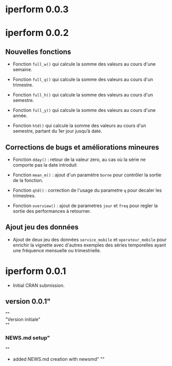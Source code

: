 # iperform 0.0.3

# iperform 0.0.2

## Nouvelles fonctions

* Fonction `full_w()` qui calcule la somme des valeurs au cours d'une semaine.

* Fonction `full_q()` qui calcule la somme des valeurs au cours d'un trimestre.

* Fonction `full_h()` qui calcule la somme des valeurs au cours d'un semestre.

* Fonction `full_y()` qui calcule la somme des valeurs au cours d'une année.

* Fonction `htd()` qui calcule la somme des valeurs au cours d'un semestre, partant du 1er jour jusqu’à date.


## Corrections de bugs et améliorations mineures

* Fonction `dday()` : retour de la valeur zero, au cas où la série ne comporte pas la date introduit

* Fonction `mean_m()` : ajout d'un paramètre `borne` pour contrôler la sortie de la fonction.

* Fonction `qtd()` : correction de l'usage du parametre `q` pour decaler les trimestres.

* Fonction `overview()` : ajout de parametres `jour` et `freq` pour regler la sortie des performances à retourner.


## Ajout jeu des données

* Ajout de deux jeu des données `service_mobile` et `operateur_mobile` pour enrichir la vignette avec d'autres exemples des séries temporelles ayant une fréquence mensuelle ou trimestrielle. 



# iperform 0.0.1

* Initial CRAN submission.

                                  
## version 0.0.1"               
""                                    
"Version initiale"                                 
""                                    
### NEWS.md setup"                   
""                                    
- added NEWS.md creation with newsmd"
"" 
